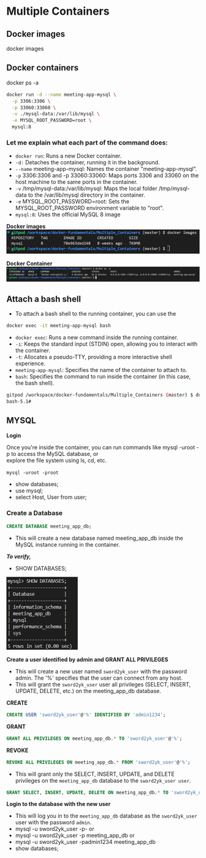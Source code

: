 # Multiple Containers

## Docker images
docker images

## Docker containers

docker ps -a

```bash
docker run -d --name meeting-app-mysql \
  -p 3306:3306 \
  -p 33060:33060 \
  -v ./mysql-data:/var/lib/mysql \
  -e MYSQL_ROOT_PASSWORD=root \
  mysql:8
```

### Let me explain what each part of the command does:

- `docker run`: Runs a new Docker container.
- `-d:` Detaches the container, running it in the background.
- `--name` meeting-app-mysql: Names the container "meeting-app-mysql".
- `-p` 3306:3306 and -p 33060:33060: Maps ports 3306 and 33060 on the host machine to the same ports in the container.
- `-v` /tmp/mysql-data:/var/lib/mysql: Maps the local folder /tmp/mysql-data to the /var/lib/mysql directory in the container.
- `-e` MYSQL_ROOT_PASSWORD=root: Sets the MYSQL_ROOT_PASSWORD environment variable to "root".
- `mysql:8`: Uses the official MySQL 8 image

**Docker images**
![Docker images](multiple_container_data_doc/mysql_image.jpg)

**Docker Container**
![Docker container](multiple_container_data_doc/mysql_container.jpg)

## Attach a bash shell 

- To attach a bash shell to the running container, you can use the

```bash
docker exec -it meeting-app-mysql bash
```

- `docker exec`: Runs a new command inside the running container.
- `-i`: Keeps the standard input (STDIN) open, allowing you to interact with the container.
- `-t`: Allocates a pseudo-TTY, providing a more interactive shell experience.
- `meeting-app-mysql`: Specifies the name of the container to attach to.
- `bash`: Specifies the command to run inside the container (in this case, the bash shell).

```bash
gitpod /workspace/docker-fundamentals/Multiple_Containers (master) $ docker exec -it meeting-app-mysql bash
bash-5.1# 
```

## MYSQL

**Login**

Once you're inside the container, you can run commands like mysql -uroot -p to access the MySQL database, or <br>
explore the file system using ls, cd, etc.

`mysql -uroot -proot`
- show databases;
- use mysql;
- select Host, User from user;

### Create a Database

```sql
CREATE DATABASE meeting_app_db;
```
- This will create a new database named meeting_app_db inside the MySQL instance running in the container.

***To verify,***

- SHOW DATABASES;

![DATABASES](multiple_container_data_doc/meeting_app_db.jpg)

**Create a user identified by admin and GRANT ALL PRIVILEGES**

- This will create a new user named `sword2yk_user` with the password admin. The '%' specifies that the user can connect from any host.
- This will grant the `sword2yk_user` user all privileges (SELECT, INSERT, UPDATE, DELETE, etc.) on the meeting_app_db database.

**CREATE**
```sql
CREATE USER 'sword2yk_user'@'%' IDENTIFIED BY 'admin1234';
```

**GRANT**
```sql
GRANT ALL PRIVILEGES ON meeting_app_db.* TO 'sword2yk_user'@'%';
```

**REVOKE**
```sql
REVOKE ALL PRIVILEGES ON meeting_app_db.* FROM 'sword2yk_user'@'%';
```
- This will grant only the SELECT, INSERT, UPDATE, and DELETE privileges on the `meeting_app_db` database to the `sword2yk_user user`.
```sql
GRANT SELECT, INSERT, UPDATE, DELETE ON meeting_app_db.* TO 'sword2yk_user'@'%';
```


**Login to the database with the new user**
- This will log you in to the `meeting_app_db` database as the `sword2yk_user` user with the password `admin`.
- mysql -u sword2yk_user -p- or
- mysql -u sword2yk_user -p meeting_app_db or
- mysql -u sword2yk_user -padmin1234 meeting_app_db
- show databases;